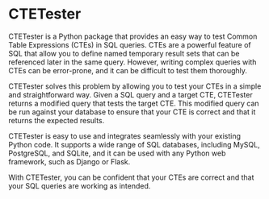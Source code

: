 # CTETester
CTETester is a Python package that provides an easy way to test Common Table Expressions (CTEs) in SQL queries. CTEs are a powerful feature of SQL that allow you to define named temporary result sets that can be referenced later in the same query. However, writing complex queries with CTEs can be error-prone, and it can be difficult to test them thoroughly.

CTETester solves this problem by allowing you to test your CTEs in a simple and straightforward way. Given a SQL query and a target CTE, CTETester returns a modified query that tests the target CTE. This modified query can be run against your database to ensure that your CTE is correct and that it returns the expected results.

CTETester is easy to use and integrates seamlessly with your existing Python code. It supports a wide range of SQL databases, including MySQL, PostgreSQL, and SQLite, and it can be used with any Python web framework, such as Django or Flask.

With CTETester, you can be confident that your CTEs are correct and that your SQL queries are working as intended.
